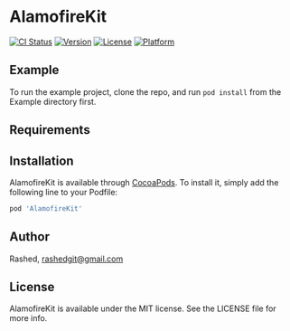 # AlamofireKit

[![CI Status](https://img.shields.io/travis/Rashed/AlamofireKit.svg?style=flat)](https://travis-ci.org/Rashed/AlamofireKit)
[![Version](https://img.shields.io/cocoapods/v/AlamofireKit.svg?style=flat)](https://cocoapods.org/pods/AlamofireKit)
[![License](https://img.shields.io/cocoapods/l/AlamofireKit.svg?style=flat)](https://cocoapods.org/pods/AlamofireKit)
[![Platform](https://img.shields.io/cocoapods/p/AlamofireKit.svg?style=flat)](https://cocoapods.org/pods/AlamofireKit)

## Example

To run the example project, clone the repo, and run `pod install` from the Example directory first.

## Requirements

## Installation

AlamofireKit is available through [CocoaPods](https://cocoapods.org). To install
it, simply add the following line to your Podfile:

```ruby
pod 'AlamofireKit'
```

## Author

Rashed, rashedgit@gmail.com

## License

AlamofireKit is available under the MIT license. See the LICENSE file for more info.
